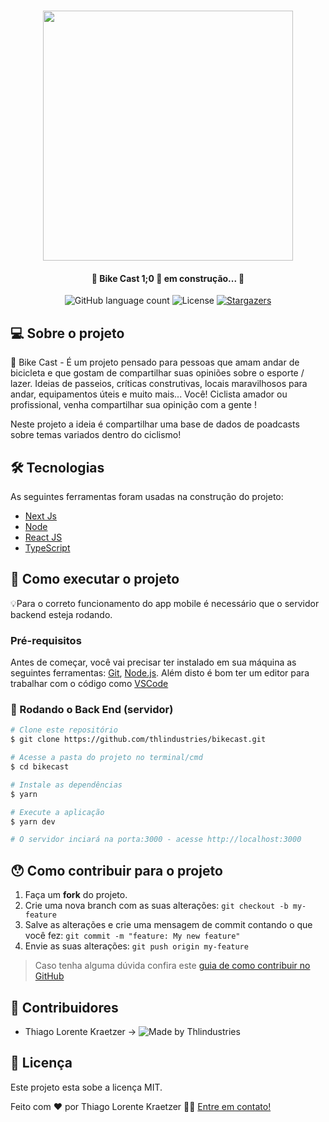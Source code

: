 <h1 align="center">
    <img src="https://i.imgur.com/hJMC4Hr.png" width="400"/>
</h1>

<h4 align="center">
	🚧 Bike Cast 1;0 🚀 em construção... 🚧
</h4>

<p align="center">
  <img alt="GitHub language count" src="https://img.shields.io/github/languages/count/thlindustries/bikecast?style=plastic">


  <img alt="License" src="https://img.shields.io/badge/license-MIT-brightgreen">
   <a href="https://github.com/thlindustries/bikecast/stargazers">
    <img alt="Stargazers" src="https://img.shields.io/github/stars/thlindustries/bikecast?style=plastic">
  </a>
</p>


## 💻 Sobre o projeto

🚴 Bike Cast - É um projeto pensado para pessoas que amam andar de bicicleta e que gostam de compartilhar suas opiniões sobre o esporte / lazer. Ideias de passeios, críticas construtivas, locais maravilhosos para andar, equipamentos úteis e muito mais... Você! Ciclista amador ou profissional, venha compartilhar sua opinição com a gente !

Neste projeto a ideia é compartilhar uma base de dados de poadcasts sobre temas variados dentro do ciclismo!


## 🛠 Tecnologias

As seguintes ferramentas foram usadas na construção do projeto:

- [Next Js][next]
- [Node][nodejs]
- [React JS][reactjs]
- [TypeScript][typescript]

## 🚀 Como executar o projeto

💡Para o correto funcionamento do app mobile é necessário que o servidor backend esteja rodando.

### Pré-requisitos

Antes de começar, você vai precisar ter instalado em sua máquina as seguintes ferramentas:
[Git](https://git-scm.com), [Node.js][nodejs].
Além disto é bom ter um editor para trabalhar com o código como [VSCode][vscode]

### 🎲 Rodando o Back End (servidor)

```bash
# Clone este repositório
$ git clone https://github.com/thlindustries/bikecast.git

# Acesse a pasta do projeto no terminal/cmd
$ cd bikecast

# Instale as dependências
$ yarn

# Execute a aplicação
$ yarn dev

# O servidor inciará na porta:3000 - acesse http://localhost:3000
```

## 😯 Como contribuir para o projeto

1. Faça um **fork** do projeto.
2. Crie uma nova branch com as suas alterações: `git checkout -b my-feature`
3. Salve as alterações e crie uma mensagem de commit contando o que você fez: `git commit -m "feature: My new feature"`
4. Envie as suas alterações: `git push origin my-feature`
> Caso tenha alguma dúvida confira este [guia de como contribuir no GitHub](https://github.com/firstcontributions/first-contributions)


## 👥 Contribuidores
- Thiago Lorente Kraetzer ->
  <img alt="Made by Thlindustries" src="https://img.shields.io/github/followers/thlindustries?style=social">

## 📝 Licença

Este projeto esta sobe a licença MIT.

Feito com ❤️ por Thiago Lorente Kraetzer 👋🏽 [Entre em contato!](https://www.linkedin.com/in/thiago-kraetzer/)

[nodejs]: https://nodejs.org/
[next]: https://nextjs.org/
[typescript]: https://www.typescriptlang.org/
[reactjs]: https://reactjs.org
[yarn]: https://yarnpkg.com/
[vscode]: https://code.visualstudio.com/
[vceditconfig]: https://marketplace.visualstudio.com/items?itemName=EditorConfig.EditorConfig
[license]: https://opensource.org/licenses/MIT
[vceslint]: https://marketplace.visualstudio.com/items?itemName=dbaeumer.vscode-eslint
[prettier]: https://marketplace.visualstudio.com/items?itemName=esbenp.prettier-vscode
